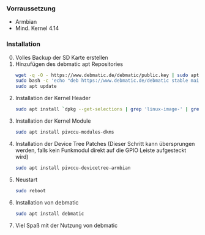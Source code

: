 ### Vorraussetzung

* Armbian
* Mind. Kernel 4.14

### Installation
0. Volles Backup der SD Karte erstellen
1. Hinzufügen des debmatic apt Repositories
   ```bash
   wget -q -O - https://www.debmatic.de/debmatic/public.key | sudo apt-key add -
   sudo bash -c 'echo "deb https://www.debmatic.de/debmatic stable main" > /etc/apt/sources.list.d/debmatic.list'
   sudo apt update
   ```
3. Installation der Kernel Header
   ```bash
   sudo apt install `dpkg --get-selections | grep 'linux-image-' | grep '\sinstall' | sed -e 's/linux-image-\([a-z0-9-]\+\).*/linux-headers-\1/'`
   ```
4. Installation der Kernel Module
   ```bash
   sudo apt install pivccu-modules-dkms
   ```
5. Installation der Device Tree Patches (Dieser Schritt kann übersprungen werden, falls kein Funkmodul direkt auf die GPIO Leiste aufgesteckt wird)
   ```bash
   sudo apt install pivccu-devicetree-armbian
   ```
6. Neustart
   ```bash
   sudo reboot
   ```
7. Installation von debmatic
   ```bash
   sudo apt install debmatic
   ```
8. Viel Spaß mit der Nutzung von debmatic

